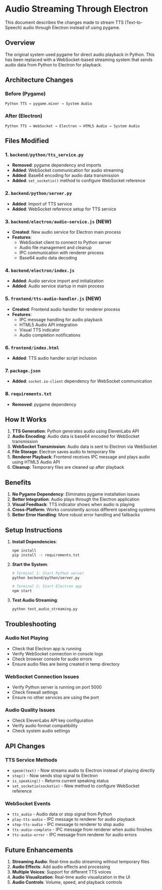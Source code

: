 # Audio Streaming Through Electron

This document describes the changes made to stream TTS (Text-to-Speech) audio through Electron instead of using pygame.

## Overview

The original system used pygame for direct audio playback in Python. This has been replaced with a WebSocket-based streaming system that sends audio data from Python to Electron for playback.

## Architecture Changes

### Before (Pygame)
```
Python TTS → pygame.mixer → System Audio
```

### After (Electron)
```
Python TTS → WebSocket → Electron → HTML5 Audio → System Audio
```

## Files Modified

### 1. `backend/python/tts_service.py`
- **Removed**: pygame dependency and imports
- **Added**: WebSocket communication for audio streaming
- **Added**: Base64 encoding for audio data transmission
- **Added**: `set_socketio()` method to configure WebSocket reference

### 2. `backend/python/server.py`
- **Added**: Import of TTS service
- **Added**: WebSocket reference setup for TTS service

### 3. `backend/electron/audio-service.js` (NEW)
- **Created**: New audio service for Electron main process
- **Features**: 
  - WebSocket client to connect to Python server
  - Audio file management and cleanup
  - IPC communication with renderer process
  - Base64 audio data decoding

### 4. `backend/electron/index.js`
- **Added**: Audio service import and initialization
- **Added**: Audio service startup in main process

### 5. `frontend/tts-audio-handler.js` (NEW)
- **Created**: Frontend audio handler for renderer process
- **Features**:
  - IPC message handling for audio playback
  - HTML5 Audio API integration
  - Visual TTS indicator
  - Audio completion notifications

### 6. `frontend/index.html`
- **Added**: TTS audio handler script inclusion

### 7. `package.json`
- **Added**: `socket.io-client` dependency for WebSocket communication

### 8. `requirements.txt`
- **Removed**: pygame dependency

## How It Works

1. **TTS Generation**: Python generates audio using ElevenLabs API
2. **Audio Encoding**: Audio data is base64 encoded for WebSocket transmission
3. **WebSocket Transmission**: Audio data is sent to Electron via WebSocket
4. **File Storage**: Electron saves audio to temporary file
5. **Renderer Playback**: Frontend receives IPC message and plays audio using HTML5 Audio API
6. **Cleanup**: Temporary files are cleaned up after playback

## Benefits

1. **No Pygame Dependency**: Eliminates pygame installation issues
2. **Better Integration**: Audio plays through the Electron application
3. **Visual Feedback**: TTS indicator shows when audio is playing
4. **Cross-Platform**: Works consistently across different operating systems
5. **Better Error Handling**: More robust error handling and fallbacks

## Setup Instructions

1. **Install Dependencies**:
   ```bash
   npm install
   pip install -r requirements.txt
   ```

2. **Start the System**:
   ```bash
   # Terminal 1: Start Python server
   python backend/python/server.py
   
   # Terminal 2: Start Electron app
   npm start
   ```

3. **Test Audio Streaming**:
   ```bash
   python test_audio_streaming.py
   ```

## Troubleshooting

### Audio Not Playing
- Check that Electron app is running
- Verify WebSocket connection in console logs
- Check browser console for audio errors
- Ensure audio files are being created in temp directory

### WebSocket Connection Issues
- Verify Python server is running on port 5000
- Check firewall settings
- Ensure no other services are using the port

### Audio Quality Issues
- Check ElevenLabs API key configuration
- Verify audio format compatibility
- Check system audio settings

## API Changes

### TTS Service Methods
- `speak(text)` - Now streams audio to Electron instead of playing directly
- `stop()` - Now sends stop signal to Electron
- `is_speaking()` - Returns current speaking status
- `set_socketio(socketio)` - New method to configure WebSocket reference

### WebSocket Events
- `tts_audio` - Audio data or stop signal from Python
- `play-tts-audio` - IPC message to renderer for audio playback
- `stop-tts-audio` - IPC message to renderer to stop audio
- `tts-audio-complete` - IPC message from renderer when audio finishes
- `tts-audio-error` - IPC message from renderer for audio errors

## Future Enhancements

1. **Streaming Audio**: Real-time audio streaming without temporary files
2. **Audio Effects**: Add audio effects and processing
3. **Multiple Voices**: Support for different TTS voices
4. **Audio Visualization**: Real-time audio visualization in the UI
5. **Audio Controls**: Volume, speed, and playback controls 